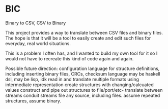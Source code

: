 BIC
===

Binary to CSV, CSV to Binary

This project provides a way to translate between CSV files and binary files.
The hope is that it will be a tool to easily create and edit such files for
everyday, real world situations.

This is a problem I often has, and I wanted to build my own tool for it
so I would not have to recreate this kind of code again and again.



Possible future direction:
configuration language for structure definitions, including inserting binary files, CRCs, checksum
language may be haskell dsl, may be lisp, idk
read in and translate multiple formats using intermediate representation
create structures with changing/calcuated values
construct and pipe out structures to file/port/etc- translate between streams
conduit streams file any source, including files. assume repeated structures, assume binary.
